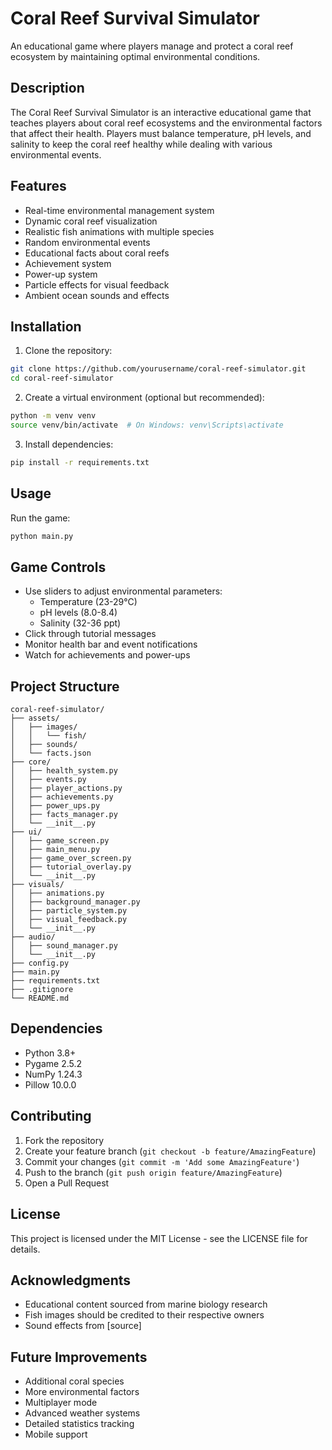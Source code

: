 # Coral Reef Survival Simulator

An educational game where players manage and protect a coral reef ecosystem by maintaining optimal environmental conditions.

## Description

The Coral Reef Survival Simulator is an interactive educational game that teaches players about coral reef ecosystems and the environmental factors that affect their health. Players must balance temperature, pH levels, and salinity to keep the coral reef healthy while dealing with various environmental events.

## Features

- Real-time environmental management system
- Dynamic coral reef visualization
- Realistic fish animations with multiple species
- Random environmental events
- Educational facts about coral reefs
- Achievement system
- Power-up system
- Particle effects for visual feedback
- Ambient ocean sounds and effects

## Installation

1. Clone the repository:
```bash
git clone https://github.com/yourusername/coral-reef-simulator.git
cd coral-reef-simulator
```

2. Create a virtual environment (optional but recommended):
```bash
python -m venv venv
source venv/bin/activate  # On Windows: venv\Scripts\activate
```

3. Install dependencies:
```bash
pip install -r requirements.txt
```

## Usage

Run the game:
```bash
python main.py
```

## Game Controls

- Use sliders to adjust environmental parameters:
  - Temperature (23-29°C)
  - pH levels (8.0-8.4)
  - Salinity (32-36 ppt)
- Click through tutorial messages
- Monitor health bar and event notifications
- Watch for achievements and power-ups

## Project Structure

```
coral-reef-simulator/
├── assets/
│   ├── images/
│   │   └── fish/
│   ├── sounds/
│   └── facts.json
├── core/
│   ├── health_system.py
│   ├── events.py
│   ├── player_actions.py
│   ├── achievements.py
│   ├── power_ups.py
│   ├── facts_manager.py
│   └── __init__.py
├── ui/
│   ├── game_screen.py
│   ├── main_menu.py
│   ├── game_over_screen.py
│   ├── tutorial_overlay.py
│   └── __init__.py
├── visuals/
│   ├── animations.py
│   ├── background_manager.py
│   ├── particle_system.py
│   ├── visual_feedback.py
│   └── __init__.py
├── audio/
│   ├── sound_manager.py
│   └── __init__.py
├── config.py
├── main.py
├── requirements.txt
├── .gitignore
└── README.md
```

## Dependencies

- Python 3.8+
- Pygame 2.5.2
- NumPy 1.24.3
- Pillow 10.0.0

## Contributing

1. Fork the repository
2. Create your feature branch (`git checkout -b feature/AmazingFeature`)
3. Commit your changes (`git commit -m 'Add some AmazingFeature'`)
4. Push to the branch (`git push origin feature/AmazingFeature`)
5. Open a Pull Request

## License

This project is licensed under the MIT License - see the LICENSE file for details.

## Acknowledgments

- Educational content sourced from marine biology research
- Fish images should be credited to their respective owners
- Sound effects from [source]

## Future Improvements

- Additional coral species
- More environmental factors
- Multiplayer mode
- Advanced weather systems
- Detailed statistics tracking
- Mobile support